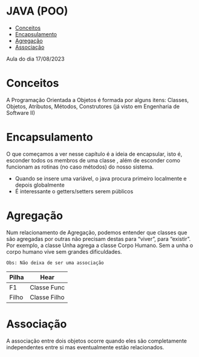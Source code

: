 # JAVA (POO)
  - [Conceitos](#conceitos)
  - [Encapsulamento](#encapsulamento)
  - [Agregação](#agregação)
  - [Associação](#associação)


Aula do dia 17/08/2023

# Conceitos

A Programação Orientada a Objetos é formada por alguns itens: Classes, Objetos, Atributos, Métodos, Construtores (já visto em Engenharia de Software II)

# Encapsulamento

O	que	começamos	a	ver	nesse	capítulo	é	a	ideia	de	encapsular,	isto	é,	esconder	todos	os	membros	de
uma	 classe	,	 além	 de	 esconder	 como	funcionam	 as	 rotinas	 (no	 caso	métodos)	 do
nosso	sistema.

* Quando se insere uma variável, o java procura primeiro localmente e depois globalmente
* É interessante o getters/setters serem públicos 

# Agregação

Num relacionamento de Agregação, podemos entender que classes que são agregadas por outras não precisam destas para “viver”, para “existir”. Por exemplo, a classe Unha agrega a classe Corpo Humano. Sem a unha o corpo humano vive sem grandes dificuldades.

````
Obs: Não deixa de ser uma associação
````



| Pilha          | Hear |
| -------------  | ------------- |
| F1             | Classe Func  |
| Filho          | Classe Filho  |

# Associação

A associação entre dois objetos ocorre quando eles são completamente independentes entre si mas eventualmente estão relacionados.

